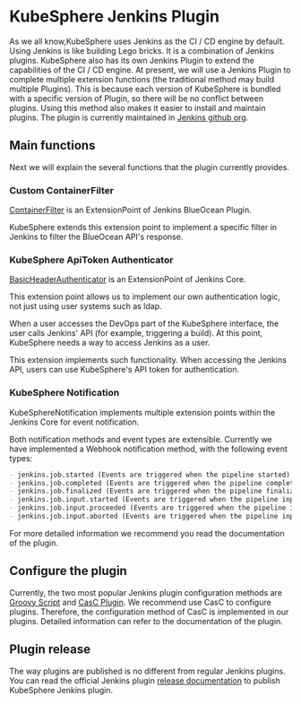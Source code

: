 # KubeSphere Jenkins Plugin

As we all know,KubeSphere uses Jenkins as the CI / CD engine by default.
Using Jenkins is like building Lego bricks. It is a combination of Jenkins plugins.
KubeSphere also has its own Jenkins Plugin to extend the capabilities of the CI / CD engine.
At present, we will use a Jenkins Plugin to complete multiple extension functions (the traditional method may build multiple Plugins). 
This is because each version of KubeSphere is bundled with a specific version of Plugin, 
so there will be no conflict between plugins. Using this method also makes it easier to install and maintain plugins.
The plugin is currently maintained in [Jenkins github org](https://github.com/jenkinsci/kubesphere-extension-plugin).

## Main functions

Next we will explain the several functions that the plugin currently provides.

### Custom ContainerFilter

[ContainerFilter](https://jenkins.io/doc/developer/extensions/blueocean-rest-impl/) is an ExtensionPoint of Jenkins BlueOcean Plugin.

KubeSphere extends this extension point to implement a specific filter in Jenkins to filter the BlueOcean API's response.


### KubeSphere ApiToken Authenticator 

[BasicHeaderAuthenticator](https://jenkins.io/doc/developer/extensions/jenkins-core/#basicheaderauthenticator) is an ExtensionPoint of Jenkins Core.

This extension point allows us to implement our own authentication logic, not just using user systems such as ldap.

When a user accesses the DevOps part of the KubeSphere interface, the user calls Jenkins' API (for example, triggering a build).
At this point, KubeSphere needs a way to access Jenkins as a user.  

This extension implements such functionality. When accessing the Jenkins API, users can use KubeSphere's API token for authentication.


### KubeSphere Notification

KubeSphereNotification implements multiple extension points within the Jenkins Core for event notification.

Both notification methods and event types are extensible.
Currently we have implemented a Webhook notification method, with the following event types:

```markdown
- jenkins.job.started (Events are triggered when the pipeline started)
- jenkins.job.completed (Events are triggered when the pipeline completed)
- jenkins.job.finalized (Events are triggered when the pipeline finalized)
- jenkins.job.input.started (Events are triggered when the pipeline input step started)
- jenkins.job.input.proceeded (Events are triggered when the pipeline input step proceeded)
- jenkins.job.input.aborted (Events are triggered when the pipeline input step aborted)
```

For more detailed information we recommend you read the documentation of the plugin.

## Configure the plugin

Currently, the two most popular Jenkins plugin configuration methods are [Groovy Script](https://wiki.jenkins.io/display/JENKINS/Post-initialization+script) and 
[CasC Plugin](https://github.com/jenkinsci/configuration-as-code-plugin). 
We recommend use CasC to configure plugins. Therefore, the configuration method of CasC is implemented in our plugins.
Detailed information can refer to the documentation of the plugin.

## Plugin release

The way plugins are published is no different from regular Jenkins plugins.
You can read the official Jenkins plugin [release documentation](https://jenkins.io/doc/developer/publishing/releasing/) to publish KubeSphere Jenkins plugin.


